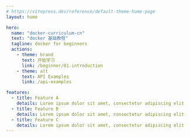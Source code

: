 ```yaml
---
# https://vitepress.dev/reference/default-theme-home-page
layout: home

hero:
  name: "docker-curriculum-cn"
  text: "docker 基础教程"
  tagline: docker for beginners
  actions:
    - theme: brand
      text: 开始学习
      link: /beginner/01-introduction
    - theme: alt
      text: API Examples
      link: /api-examples

features:
  - title: Feature A
    details: Lorem ipsum dolor sit amet, consectetur adipiscing elit
  - title: Feature B
    details: Lorem ipsum dolor sit amet, consectetur adipiscing elit
  - title: Feature C
    details: Lorem ipsum dolor sit amet, consectetur adipiscing elit
---
```


